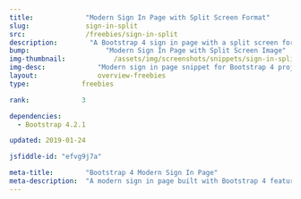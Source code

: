 ```yaml
---
title:             "Modern Sign In Page with Split Screen Format"
slug:              sign-in-split
src:               /freebies/sign-in-split
description:	    "A Bootstrap 4 sign in page with a split screen format featuring an image and form fields"
bump:			        "Modern Sign In Page with Split Screen Image"
img-thumbnail:	    	  /assets/img/screenshots/snippets/sign-in-split.jpg
img-desc:		      "Modern sign in page snippet for Bootstrap 4 projects"
layout:		    	  overview-freebies
type:             freebies

rank:             3

dependencies:     
  - Bootstrap 4.2.1

updated: 2019-01-24

jsfiddle-id: "efvg9j7a"

meta-title:        "Bootstrap 4 Modern Sign In Page"
meta-description:  "A modern sign in page built with Bootstrap 4 featuring login form fields and a split screen image"
---
```

